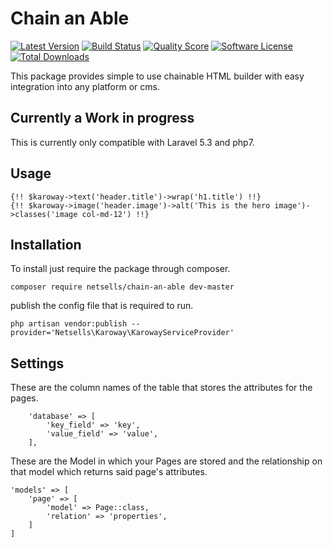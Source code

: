 # Chain an Able

[![Latest Version](https://img.shields.io/github/release/netsells/karoway.svg?style=flat-square)](https://github.com/netsells/karoway/releases)
[![Build Status](https://img.shields.io/travis/netsells/karoway.svg?style=flat-square)](https://travis-ci.org/netsells/karoway)
[![Quality Score](https://img.shields.io/scrutinizer/g/netsells/karoway.svg?style=flat-square)](https://scrutinizer-ci.com/g/netsells/karoway)
[![Software License](https://img.shields.io/badge/license-MIT-brightgreen.svg?style=flat-square)](LICENSE.md)
[![Total Downloads](https://img.shields.io/packagist/dt/netsells/karoway.svg?style=flat-square)](https://packagist.org/packages/netsells/karoway)

This package provides simple to use chainable HTML builder with easy integration into any platform or cms.

## Currently a Work in progress

This is currently only compatible with Laravel 5.3 and php7.



## Usage

```php+HTML
{!! $karoway->text('header.title')->wrap('h1.title') !!}
{!! $karoway->image('header.image')->alt('This is the hero image')->classes('image col-md-12') !!}
```

## Installation 

To install just require the package through composer.

`composer require netsells/chain-an-able dev-master`

publish the config file that is required to run.

`php artisan vendor:publish --provider='Netsells\Karoway\KarowayServiceProvider'`



## Settings

These are the column names of the table that stores the attributes for the pages.

```
    'database' => [
        'key_field' => 'key',
        'value_field' => 'value',
    ],
```

These are the Model in which your Pages are stored and the relationship on that model which returns said page's attributes.

```
'models' => [
    'page' => [
        'model' => Page::class,
        'relation' => 'properties',
    ]
]
```
